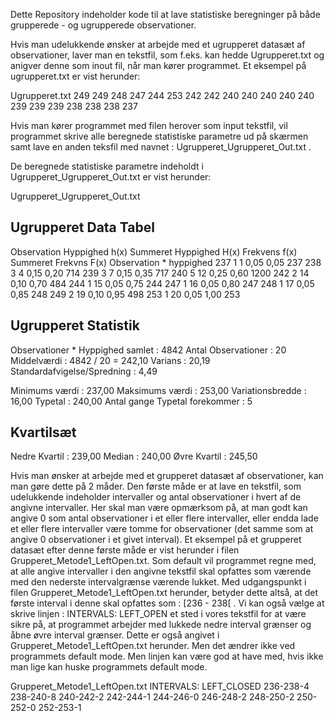 Dette Repository indeholder kode til at lave statistiske beregninger på både grupperede - og ugrupperede observationer.

Hvis man udelukkende ønsker at arbejde med et ugrupperet datasæt af observationer, laver man en tekstfil, som f.eks. kan hedde Ugrupperet.txt og anigver denne som inout fil, når man kører programmet.
Et eksempel på ugrupperet.txt er vist herunder:

Ugrupperet.txt
249
249
248
247
244
253
242
242
240
240
240
240
240
239
239
239
238
238
238
237

Hvis man kører programmet med filen herover som input tekstfil, vil programmet skrive alle beregnede statistiske parametre ud på skærmen samt lave en anden teksfil med navnet : Ugrupperet_Ugrupperet_Out.txt . 

De beregnede statistiske parametre indeholdt i Ugrupperet_Ugrupperet_Out.txt er vist herunder:

Ugrupperet_Ugrupperet_Out.txt

Ugrupperet Data Tabel
---------------------
Observation	Hyppighed h(x)	Summeret Hyppighed H(x)	Frekvens f(x)	Summeret Frekvns F(x)	Observation * hyppighed
	237		1		1		0,05		0,05			237
	238		3		4		0,15		0,20			714
	239		3		7		0,15		0,35			717
	240		5		12		0,25		0,60			1200
	242		2		14		0,10		0,70			484
	244		1		15		0,05		0,75			244
	247		1		16		0,05		0,80			247
	248		1		17		0,05		0,85			248
	249		2		19		0,10		0,95			498
	253		1		20		0,05		1,00			253

Ugrupperet Statistik
--------------------
Observationer * Hyppighed samlet       : 4842
Antal Observationer                    : 20
Middelværdi                            : 4842 / 20 = 242,10
Varians                                : 20,19
Standardafvigelse/Spredning            : 4,49

Minimums værdi                         : 237,00
Maksimums værdi                        : 253,00
Variationsbredde                       : 16,00
Typetal                                : 240,00
Antal gange Typetal forekommer         : 5

Kvartilsæt
----------
Nedre Kvartil                          : 239,00
Median                                 : 240,00
Øvre Kvartil                           : 245,50


Hvis man ønsker at arbejde med et grupperet datasæt af observationer, kan man gøre dette på 2 måder. Den første måde er at lave en tekstfil, som udelukkende indeholder intervaller og antal observationer i hvert af de angivne intervaller. Her skal man være opmærksom på, at man godt kan angive 0 som antal observationer i et eller flere intervaller, eller endda lade et eller flere intervaller være tomme for observationer (det samme som at angive 0 observationer i et givet interval). Et eksempel på et grupperet datasæt efter denne første måde er vist herunder i filen Grupperet_Metode1_LeftOpen.txt. 
Som default vil programmet regne med, at alle angive intervaller i den angivne tekstfil skal opfattes som værende med den nederste intervalgrænse værende lukket. 
Med udgangspunkt i filen Grupperet_Metode1_LeftOpen.txt herunder, betyder dette altså, at det første interval i denne skal opfattes som : [236 - 238[ . Vi kan også vælge at skrive linjen : 
INTERVALS: LEFT_OPEN 
et sted i vores tekstfil for at være sikre på, at programmet arbejder med lukkede nedre interval grænser og åbne øvre interval grænser. Dette er også angivet i Grupperet_Metode1_LeftOpen.txt herunder. Men det ændrer ikke ved programmets default mode. Men linjen kan være god at have med, hvis ikke man lige kan huske programmets default mode. 

Grupperet_Metode1_LeftOpen.txt
INTERVALS: LEFT_CLOSED
236-238-4
238-240-8
240-242-2
242-244-1
244-246-0
246-248-2
248-250-2
250-252-0
252-253-1


